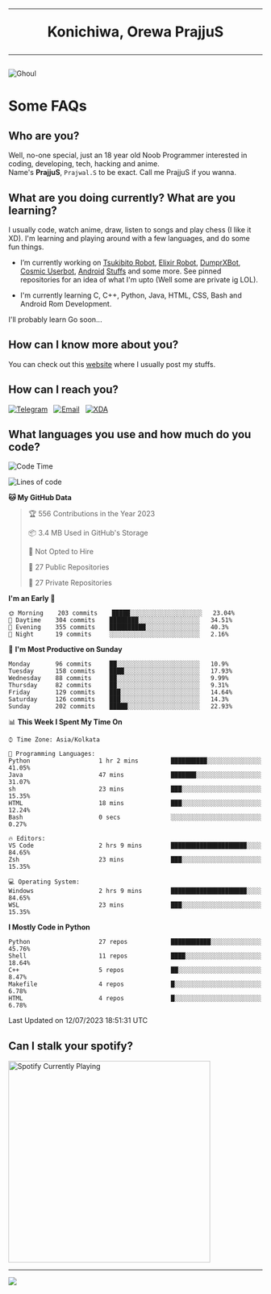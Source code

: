 <h1 align="center"><hr>Konichiwa, Orewa PrajjuS<hr></h1>


<img src="https://telegra.ph/file/6041d22c64479ee5ff802.jpg" alt="Ghoul"/>


<h1>Some FAQs</h1>


<h2>Who are you?</h2>

Well, no-one special, just an 18 year old Noob Programmer interested in coding, developing, tech, hacking and anime.
<br>
Name's <b>PrajjuS</b>, <code>Prajwal.S</code> to be exact. Call me PrajjuS if you wanna.


<h2>What are you doing currently? What are you learning?</h2>

I usually code, watch anime, draw, listen to songs and play chess (I like it XD). I'm learning and playing around with a few languages, and do some fun things.

- I’m currently working on <a href="Https://t.me/PrajjuSAssistantBot">Tsukibito Robot</a>, <a href="https://t.me/projectelixir_bot">Elixir Robot</a>, <a href="https://t.me/DumprXBot">DumprXBot</a>, <a href="https://github.com/SkyLab-Devs/CosmicUserbot">Cosmic Userbot</a>, <a href="https://github.com/Noob-OS">Android</a> <a href="https://github.com/PrajjuS/device_xiaomi_vince">Stuffs</a> and some more. See pinned repositories for an idea of what I'm upto (Well some are private ig LOL).

- I'm currently learning C, C++, Python, Java, HTML, CSS, Bash and Android Rom Development.

I'll probably learn Go soon...


<h2>How can I know more about you?</h2>

You can check out this <a href="https://prajjus.site">website</a> where I usually post my stuffs.


<h2>How can I reach you?</h2>

<a href="https://t.me/PrajjuS"><img src="https://img.shields.io/badge/PrajjuS-2CA5E0?style=flat-square&logo=telegram&logoColor=white" alt="Telegram"/></a>&nbsp;&nbsp;&nbsp;<a href="theprajjus@gmail.com"><img src="https://img.shields.io/badge/theprajjus@gmail.com-D14836?style=flat-square&logo=gmail&logoColor=white" alt="Email"/></a>&nbsp;&nbsp;&nbsp;<a href="https://forum.xda-developers.com/m/prajjus.10388799/"><img src="https://img.shields.io/badge/PrajjuS-F59714?style=flat-square&logo=xda-developers&logoColor=white" alt="XDA"/></a>


<h2>What languages you use and how much do you code?</h2>

<!--START_SECTION:waka-->
![Code Time](http://img.shields.io/badge/Code%20Time-366%20hrs%203%20mins-blue)

![Lines of code](https://img.shields.io/badge/From%20Hello%20World%20I%27ve%20Written-38%20Thousand%20lines%20of%20code-blue)

**🐱 My GitHub Data** 

> 🏆 556 Contributions in the Year 2023
 > 
> 📦 3.4 MB Used in GitHub's Storage 
 > 
> 🚫 Not Opted to Hire
 > 
> 📜 27 Public Repositories 
 > 
> 🔑 27 Private Repositories  
 > 
**I'm an Early 🐤** 

```text
🌞 Morning    203 commits    █████░░░░░░░░░░░░░░░░░░░░   23.04% 
🌆 Daytime    304 commits    ████████░░░░░░░░░░░░░░░░░   34.51% 
🌃 Evening    355 commits    ██████████░░░░░░░░░░░░░░░   40.3% 
🌙 Night      19 commits     ░░░░░░░░░░░░░░░░░░░░░░░░░   2.16%

```
📅 **I'm Most Productive on Sunday** 

```text
Monday       96 commits     ██░░░░░░░░░░░░░░░░░░░░░░░   10.9% 
Tuesday      158 commits    ████░░░░░░░░░░░░░░░░░░░░░   17.93% 
Wednesday    88 commits     ██░░░░░░░░░░░░░░░░░░░░░░░   9.99% 
Thursday     82 commits     ██░░░░░░░░░░░░░░░░░░░░░░░   9.31% 
Friday       129 commits    ███░░░░░░░░░░░░░░░░░░░░░░   14.64% 
Saturday     126 commits    ███░░░░░░░░░░░░░░░░░░░░░░   14.3% 
Sunday       202 commits    █████░░░░░░░░░░░░░░░░░░░░   22.93%

```


📊 **This Week I Spent My Time On** 

```text
⌚︎ Time Zone: Asia/Kolkata

💬 Programming Languages: 
Python                   1 hr 2 mins         ██████████░░░░░░░░░░░░░░░   41.05% 
Java                     47 mins             ███████░░░░░░░░░░░░░░░░░░   31.07% 
sh                       23 mins             ███░░░░░░░░░░░░░░░░░░░░░░   15.35% 
HTML                     18 mins             ███░░░░░░░░░░░░░░░░░░░░░░   12.24% 
Bash                     0 secs              ░░░░░░░░░░░░░░░░░░░░░░░░░   0.27%

🔥 Editors: 
VS Code                  2 hrs 9 mins        █████████████████████░░░░   84.65% 
Zsh                      23 mins             ███░░░░░░░░░░░░░░░░░░░░░░   15.35%

💻 Operating System: 
Windows                  2 hrs 9 mins        █████████████████████░░░░   84.65% 
WSL                      23 mins             ███░░░░░░░░░░░░░░░░░░░░░░   15.35%

```

**I Mostly Code in Python** 

```text
Python                   27 repos            ███████████░░░░░░░░░░░░░░   45.76% 
Shell                    11 repos            ████░░░░░░░░░░░░░░░░░░░░░   18.64% 
C++                      5 repos             ██░░░░░░░░░░░░░░░░░░░░░░░   8.47% 
Makefile                 4 repos             █░░░░░░░░░░░░░░░░░░░░░░░░   6.78% 
HTML                     4 repos             █░░░░░░░░░░░░░░░░░░░░░░░░   6.78%

```



 Last Updated on 12/07/2023 18:51:31 UTC
<!--END_SECTION:waka-->


<h2>Can I stalk your spotify?</h2>

<a href="https://open.spotify.com/user/cotgk31v4nhw20gs5adb29jq5"><img src="https://spotify-readme-prajjus.vercel.app/api?theme=dark&rainbow=true" alt="Spotify Currently Playing" width="400px"/></a>


<hr>


<img src="https://komarev.com/ghpvc/?username=prajjus&label=Profile%20Views&color=000000&style=flat">
